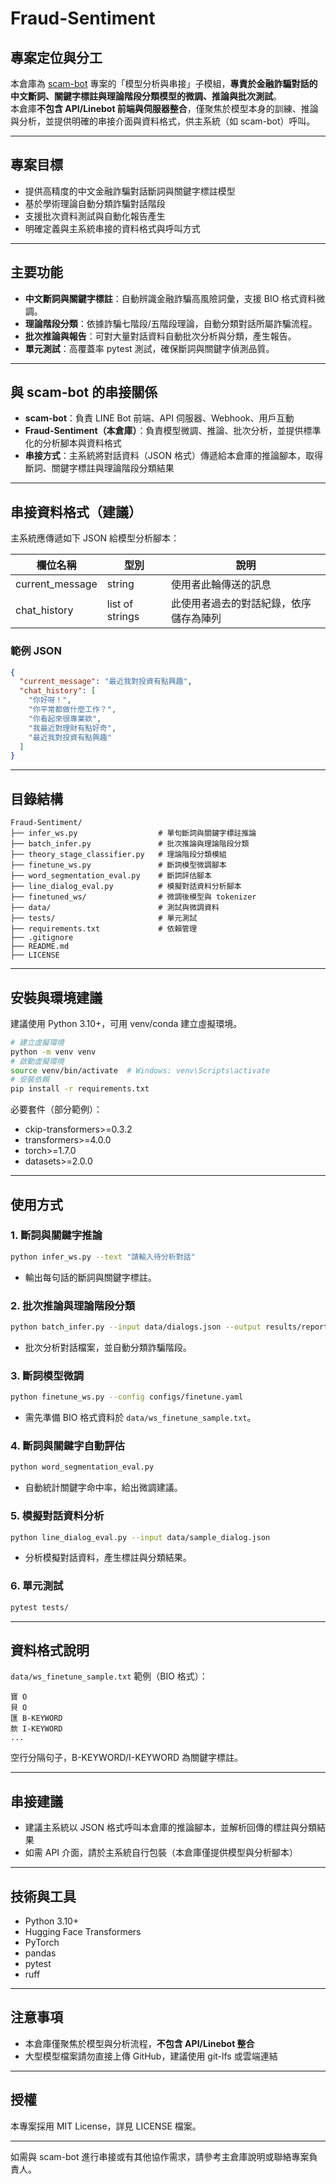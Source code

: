 # Fraud-Sentiment

## 專案定位與分工

本倉庫為 [scam-bot](https://github.com/Hina-Lin/scam-bot) 專案的「模型分析與串接」子模組，**專責於金融詐騙對話的中文斷詞、關鍵字標註與理論階段分類模型的微調、推論與批次測試**。  
本倉庫**不包含 API/Linebot 前端與伺服器整合**，僅聚焦於模型本身的訓練、推論與分析，並提供明確的串接介面與資料格式，供主系統（如 scam-bot）呼叫。

---

## 專案目標

- 提供高精度的中文金融詐騙對話斷詞與關鍵字標註模型
- 基於學術理論自動分類詐騙對話階段
- 支援批次資料測試與自動化報告產生
- 明確定義與主系統串接的資料格式與呼叫方式

---

## 主要功能

- **中文斷詞與關鍵字標註**：自動辨識金融詐騙高風險詞彙，支援 BIO 格式資料微調。
- **理論階段分類**：依據詐騙七階段/五階段理論，自動分類對話所屬詐騙流程。
- **批次推論與報告**：可對大量對話資料自動批次分析與分類，產生報告。
- **單元測試**：高覆蓋率 pytest 測試，確保斷詞與關鍵字偵測品質。

---

## 與 scam-bot 的串接關係

- **scam-bot**：負責 LINE Bot 前端、API 伺服器、Webhook、用戶互動
- **Fraud-Sentiment（本倉庫）**：負責模型微調、推論、批次分析，並提供標準化的分析腳本與資料格式
- **串接方式**：主系統將對話資料（JSON 格式）傳遞給本倉庫的推論腳本，取得斷詞、關鍵字標註與理論階段分類結果

---

## 串接資料格式（建議）

主系統應傳遞如下 JSON 給模型分析腳本：

| 欄位名稱         | 型別            | 說明                         |
|------------------|-----------------|------------------------------|
| current_message  | string          | 使用者此輪傳送的訊息         |
| chat_history     | list of strings | 此使用者過去的對話紀錄，依序儲存為陣列 |

### 範例 JSON

```json
{
  "current_message": "最近我對投資有點興趣",
  "chat_history": [
    "你好呀！",
    "你平常都做什麼工作？",
    "你看起來很專業欸",
    "我最近對理財有點好奇",
    "最近我對投資有點興趣"
  ]
}
```

---

## 目錄結構

```plaintext
Fraud-Sentiment/
├── infer_ws.py                  # 單句斷詞與關鍵字標註推論
├── batch_infer.py               # 批次推論與理論階段分類
├── theory_stage_classifier.py   # 理論階段分類模組
├── finetune_ws.py               # 斷詞模型微調腳本
├── word_segmentation_eval.py    # 斷詞評估腳本
├── line_dialog_eval.py          # 模擬對話資料分析腳本
├── finetuned_ws/                # 微調後模型與 tokenizer
├── data/                        # 測試與微調資料
├── tests/                       # 單元測試
├── requirements.txt             # 依賴管理
├── .gitignore
├── README.md
├── LICENSE
```

---

## 安裝與環境建議

建議使用 Python 3.10+，可用 venv/conda 建立虛擬環境。

```bash
# 建立虛擬環境
python -m venv venv
# 啟動虛擬環境
source venv/bin/activate  # Windows: venv\Scripts\activate
# 安裝依賴
pip install -r requirements.txt
```

必要套件（部分範例）：
- ckip-transformers>=0.3.2
- transformers>=4.0.0
- torch>=1.7.0
- datasets>=2.0.0

---

## 使用方式

### 1. 斷詞與關鍵字推論
```bash
python infer_ws.py --text "請輸入待分析對話"
```
- 輸出每句話的斷詞與關鍵字標註。

### 2. 批次推論與理論階段分類
```bash
python batch_infer.py --input data/dialogs.json --output results/report.csv
```
- 批次分析對話檔案，並自動分類詐騙階段。

### 3. 斷詞模型微調
```bash
python finetune_ws.py --config configs/finetune.yaml
```
- 需先準備 BIO 格式資料於 `data/ws_finetune_sample.txt`。

### 4. 斷詞與關鍵字自動評估
```bash
python word_segmentation_eval.py
```
- 自動統計關鍵字命中率，給出微調建議。

### 5. 模擬對話資料分析
```bash
python line_dialog_eval.py --input data/sample_dialog.json
```
- 分析模擬對話資料，產生標註與分類結果。

### 6. 單元測試
```bash
pytest tests/
```

---

## 資料格式說明

`data/ws_finetune_sample.txt` 範例（BIO 格式）：

```text
寶 O
貝 O
匯 B-KEYWORD
款 I-KEYWORD
...
```

空行分隔句子，B-KEYWORD/I-KEYWORD 為關鍵字標註。

---

## 串接建議

- 建議主系統以 JSON 格式呼叫本倉庫的推論腳本，並解析回傳的標註與分類結果
- 如需 API 介面，請於主系統自行包裝（本倉庫僅提供模型與分析腳本）

---

## 技術與工具

- Python 3.10+
- Hugging Face Transformers
- PyTorch
- pandas
- pytest
- ruff

---

## 注意事項

- 本倉庫僅聚焦於模型與分析流程，**不包含 API/Linebot 整合**
- 大型模型檔案請勿直接上傳 GitHub，建議使用 git-lfs 或雲端連結

---

## 授權

本專案採用 MIT License，詳見 LICENSE 檔案。

---

如需與 scam-bot 進行串接或有其他協作需求，請參考主倉庫說明或聯絡專案負責人。